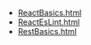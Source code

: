 * [ReactBasics.html](ReactBasics.html)
* [ReactEsLint.html](ReactEsLint.html)
* [RestBasics.html](RestBasics.html)